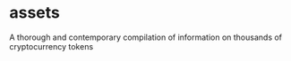 # assets
A thorough and contemporary compilation of information on thousands of cryptocurrency tokens
